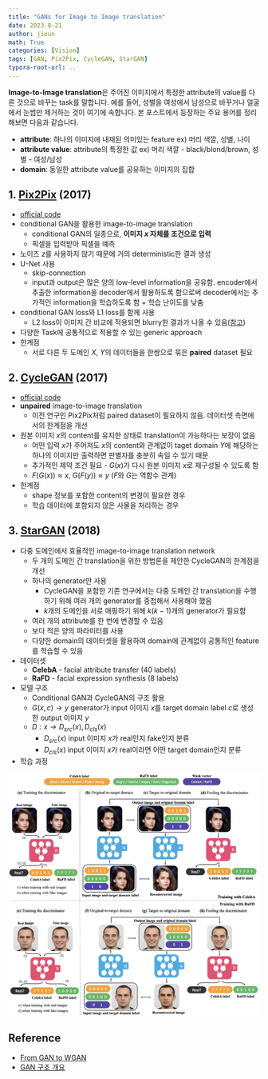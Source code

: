 ```yaml
---
title: "GANs for Image to Image translation"
date: 2023-8-21
author: jieun
math: True
categories: [Vision]
tags: [GAN, Pix2Pix, CycleGAN, StarGAN]
typora-root-url: ..
---
```


**Image-to-Image translation**은 주어진 이미지에서 특정한 attribute의 value를 다른 것으로 바꾸는 task를 말합니다. 예를 들어, 성별을 여성에서 남성으로 바꾸거나 얼굴에서 눈썹만 제거하는 것이 여기에 속합니다. 본 포스트에서 등장하는 주요 용어를 정리해보면 다음과 같습니다.

- **attribute**: 하나의 이미지에 내재된 의미있는 feature ex) 머리 색깔, 성별, 나이
- **attribute value**: attribute의 특정한 값 ex) 머리 색깔 - black/blond/brown, 성별 - 여성/남성
- **domain**: 동일한 attribute value를 공유하는 이미지의 집합

## 1. [Pix2Pix](https://arxiv.org/pdf/1611.07004.pdf) (2017)

- [official code](https://github.com/junyanz/pytorch-CycleGAN-and-pix2pix)
- conditional GAN을 활용한 image-to-image translation
  - conditional GAN의 일종으로, **이미지 $x$ 자체를 조건으로 입력**
  - 픽셀을 입력받아 픽셀을 예측
- 노이즈 $z$를 사용하지 않기 때문에 거의 deterministic한 결과 생성
- U-Net 사용
  - skip-connection
  - input과 output은 많은 양의 low-level information을 공유함. encoder에서 추출한 information을 decoder에서 활용하도록 함으로써 decoder에서는 추가적인 information을 학습하도록 함 + 학습 난이도를 낮춤
- conditional GAN loss와 L1 loss를 함께 사용
  - L2 loss이 이미지 간 비교에 적용되면 blurry한 결과가 나올 수 있음([참고](https://velog.io/@sjinu/L2-norm-vs-L1-norm))
- 다양한 Task에 공통적으로 적용할 수 있는 generic approach
- 한계점
  - 서로 다른 두 도메인 $X$, $Y$의 데이터들을 한쌍으로 묶은 **paired** dataset 필요

## 2. [CycleGAN](https://arxiv.org/pdf/1703.10593.pdf) (2017)

- [official code](https://github.com/junyanz/pytorch-CycleGAN-and-pix2pix)
- **unpaired** image-to-image translation
  - 이전 연구인 Pix2Pix처럼 paired dataset이 필요하지 않음. 데이터셋 측면에서의 한계점을 개선
- 원본 이미지 $x$의 content를 유지한 상태로 translation이 가능하다는 보장이 없음
  - 어떤 입력 $x$가 주어져도 $x$의 content와 관계없이 taget domain $Y$에 해당하는 하나의 이미지만 출력하면 판별자를 충분히 속일 수 있기 때문 
  - 추가적인 제약 조건 필요 - $G(x)$가 다시 원본 이미지 $x$로 재구성될 수 있도록 함
  - $F(G(x)) \approx x$, $G(F(y)) \approx y$ ($F$와 $G$는 역함수 관계)
- 한계점
  - shape 정보를 포함한 content의 변경이 필요한 경우
  - 학습 데이터에 포함되지 않은 사물을 처리하는 경우

## 3. [StarGAN](https://openaccess.thecvf.com/content_cvpr_2018/papers/Choi_StarGAN_Unified_Generative_CVPR_2018_paper.pdf) (2018)

- 다중 도메인에서 효율적인 image-to-image translation network
  - 두 개의 도메인 간 translation을 위한 방법론을 제안한 CycleGAN의 한계점을 개선
  - 하나의 generator만 사용
    - CycleGAN을 포함한 기존 연구에서는 다중 도메인 간 translation을 수행하기 위해 여러 개의 generator를 중첩해서 사용해야 했음
    - $k$개의 도메인을 서로 매핑하기 위해 $k(k-1)$개의 generator가 필요함
  - 여러 개의 attribute를 한 번에 변경할 수 있음
  - 보다 적은 양의 파라미터를 사용
  - 다양한 domain의 데이터셋을 활용하여 domain에 관계없이 공통적인 feature를 학습할 수 있음
- 데이터셋
  - **CelebA** - facial attribute transfer (40 labels)
  - **RaFD** - facial expression synthesis (8 labels)
- 모델 구조
  - Conditional GAN과 CycleGAN의 구조 활용
  - $G(x,c) \rightarrow y$ generator가 input 이미지 $x$를 target domain label $c$로 생성한 output 이미지 $y$
  - $D:x \rightarrow {D_{src}(x), D_{cls}(x)}$
    - $D_{src}(x)$ input 이미지 $x$가 real인지 fake인지 분류
    - $D_{cls}(x)$ input 이미지 $x$가 real이라면 어떤 target domain인지 분류
- 학습 과정

![](/assets/img/gan/stargan.png)

## Reference

- [From GAN to WGAN](https://lilianweng.github.io/posts/2017-08-20-gan/)
- [GAN 구조 개요](https://developers.google.com/machine-learning/gan/gan_structure?hl=ko)
